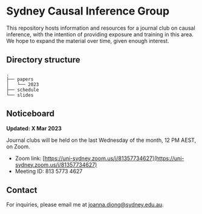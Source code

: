 # Sydney Causal Inference Group

This repository hosts information and resources for a journal club on causal inference,
with the intention of providing exposure and training in this area.
We hope to expand the material over time, given enough interest.


## Directory structure

```
.
├── papers
│   └── 2023
├── schedule
└── slides
```


## Noticeboard

__Updated: X Mar 2023__

<text>

Journal clubs will be held on the last Wednesday of the month, 12 PM AEST, on Zoom.

* Zoom link: [https://uni-sydney.zoom.us/j/81357734627](https://uni-sydney.zoom.us/j/81357734627)
* Meeting ID: 813 5773 4627


## Contact

For inquiries, please email me at [joanna.diong@sydney.edu.au](mailto:joanna.diong@sydney.edu.au).


